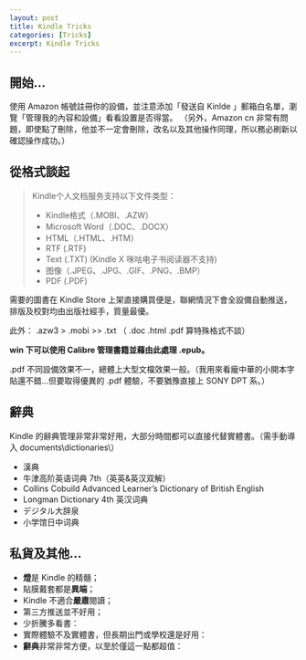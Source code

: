 ```yaml
---
layout: post
title: Kindle Tricks
categories: [Tricks]
excerpt: Kindle Tricks
---
```

## 開始...

使用 Amazon 帳號註冊你的設備，並注意添加「發送自 Kinlde 」郵箱白名單，瀏覽「管理我的內容和設備」看看設置是否得當。
（另外，Amazon cn 非常有問題，即使點了刪除，他並不一定會刪除，改名以及其他操作同理，所以務必刷新以確認操作成功。）

## 從格式談起

> Kindle个人文档服务支持以下文件类型：
> -  Kindle格式（.MOBI、.AZW）
> - Microsoft Word（.DOC、.DOCX）
> - HTML（.HTML、.HTM）
> - RTF (.RTF)
> - Text (.TXT) (Kindle X 咪咕电子书阅读器不支持)
> -  图像（.JPEG、.JPG、.GIF、.PNG、.BMP）
> - PDF (.PDF)

需要的圖書在 Kindle Store 上架直接購買便是，聯網情況下會全設備自動推送，排版及校對均由出版社經手，質量最優。

此外： .azw3 \> .mobi \>\> .txt
（ .doc .html .pdf 算特殊格式不談）

**win 下可以使用 Calibre 管理書籍並藉由此處理 .epub。**

.pdf 不同設備效果不一，總體上大型文檔效果一般。（我用來看龐中華的小開本字貼還不錯...但要取得優異的 .pdf 體驗，不要猶豫直接上 SONY DPT 系。）

## 辭典

Kindle 的辭典管理非常非常好用，大部分時間都可以直接代替實體書。（需手動導入 documents\\dictionaries\\）

- 漢典
- 牛津高阶英语词典 7th（英英&英汉双解）
- Collins Cobuild Advanced Learner’s Dictionary of British English
- Longman Dictionary 4th 英汉词典
- デジタル大辞泉
- 小学馆日中词典

## 私貨及其他...

- **燈**是 Kindle 的精髓；
- 貼膜戴套都是**異端**；
- Kindle 不適合**嚴肅**閱讀；
- 第三方推送並不好用；
- 少折騰多看書：
- 實際體驗不及實體書，但長期出門或學校還是好用：
- **辭典**非常非常方便，以至於僅這一點都超值：